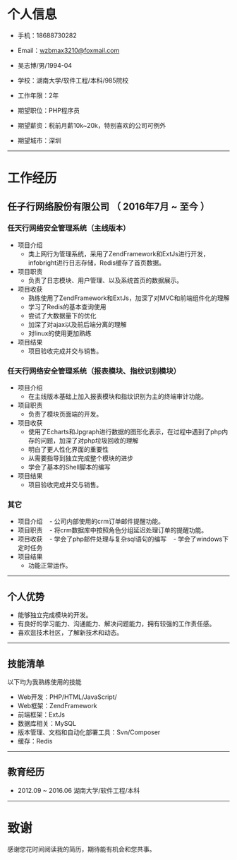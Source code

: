 # 个人信息
 - 手机：18688730282 
 - Email：wzbmax3210@foxmail.com
 - 吴志博/男/1994-04 
 - 学校：湖南大学/软件工程/本科/985院校
 - 工作年限：2年

 - 期望职位：PHP程序员
 - 期望薪资：税前月薪10k~20k，特别喜欢的公司可例外
 - 期望城市：深圳

---

# 工作经历

## 任子行网络股份有限公司 （ 2016年7月 ~ 至今 ）

### 任天行网络安全管理系统（主线版本） 
- 项目介绍
    - 类上网行为管理系统，采用了ZendFramework和ExtJs进行开发，infobright进行日志存储，Redis缓存了首页数据。
- 项目职责
    - 负责了日志模块、用户管理、以及系统首页的数据展示。
- 项目收获
    - 熟练使用了ZendFramework和ExtJs，加深了对MVC和前端组件化的理解
    - 学习了Redis的基本查询使用
    - 尝试了大数据量下的优化
    - 加深了对ajax以及前后端分离的理解
    - 对linux的使用更加熟练
- 项目结果
    - 项目验收完成并交与销售。

### 任天行网络安全管理系统（报表模块、指纹识别模块）
- 项目介绍
    - 在主线版本基础上加入报表模块和指纹识别为主的终端审计功能。
- 项目职责
    - 负责了模块页面端的开发。
- 项目收获
    - 使用了Echarts和Jpgraph进行数据的图形化表示，在过程中遇到了php内存的问题，加深了对php垃圾回收的理解
    - 明白了更人性化界面的重要性
    - 从需要指导到独立完成整个模块的进步
    - 学会了基本的Shell脚本的编写
- 项目结果
    - 项目验收完成并交与销售。


### 其它

- 项目介绍
    - 公司内部使用的crm订单邮件提醒功能。
- 项目职责
    - 将crm数据库中按照角色分组延迟处理订单的提醒功能。
- 项目收获
    - 学会了php邮件处理与复杂sql语句的编写
    - 学会了windows下定时任务
- 项目结果
    - 功能正常运作。

---

## 个人优势

- 能够独立完成模块的开发。
- 有良好的学习能力、沟通能力、解决问题能力，拥有较强的工作责任感。
- 喜欢逛技术社区，了解新技术和动态。

---

## 技能清单
以下均为我熟练使用的技能

- Web开发：PHP/HTML/JavaScript/
- Web框架：ZendFramework
- 前端框架：ExtJs
- 数据库相关：MySQL
- 版本管理、文档和自动化部署工具：Svn/Composer
- 缓存：Redis

---

## 教育经历

- 2012.09 ~ 2016.06 湖南大学/软件工程/本科

---

# 致谢
感谢您花时间阅读我的简历，期待能有机会和您共事。
